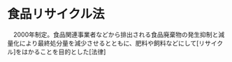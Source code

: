 # 食品リサイクル法
　2000年制定。食品関連事業者などから排出される食品廃棄物の発生抑制と減量化により最終処分量を減少させるとともに、肥料や飼料などにして[リサイクル]をはかることを目的とした[法律]

